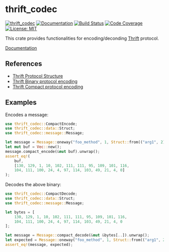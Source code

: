 thrift_codec
============

[![thrift_codec](https://img.shields.io/crates/v/thrift_codec.svg)](https://crates.io/crates/thrift_codec)
[![Documentation](https://docs.rs/thrift_codec/badge.svg)](https://docs.rs/thrift_codec)
[![Build Status](https://travis-ci.org/sile/thrift_codec.svg?branch=master)](https://travis-ci.org/sile/thrift_codec)
[![Code Coverage](https://codecov.io/gh/sile/thrift_codec/branch/master/graph/badge.svg)](https://codecov.io/gh/sile/thrift_codec/branch/master)
[![License: MIT](https://img.shields.io/badge/license-MIT-blue.svg)](LICENSE)

This crate provides functionalities for encoding/deconding [Thrift][thrift] protocol.

[Documentation](https://docs.rs/thrift_codec)

References
----------

- [Thrift Protocol Structure][protocol-structure]
- [Thrift Binary protocol encoding][binary-encoding]
- [Thrift Compact protocol encoding][compact-encoding]

[thrift]: https://thrift.apache.org/
[protocol-structure]: https://github.com/apache/thrift/blob/master/doc/specs/thrift-protocol-spec.md
[binary-encoding]: https://github.com/apache/thrift/blob/master/doc/specs/thrift-binary-protocol.md
[compact-encoding]: https://github.com/apache/thrift/blob/master/doc/specs/thrift-compact-protocol.md

Examples
--------

Encodes a message:

```rust
use thrift_codec::CompactEncode;
use thrift_codec::data::Struct;
use thrift_codec::message::Message;

let message = Message::oneway("foo_method", 1, Struct::from(("arg1", 2)));
let mut buf = Vec::new();
message.compact_encode(&mut buf).unwrap();
assert_eq!(
    buf,
    [130, 129, 1, 10, 102, 111, 111, 95, 109, 101, 116,
    104, 111, 100, 24, 4, 97, 114, 103, 49, 21, 4, 0]
);
```

Decodes the above binary:

```rust
use thrift_codec::CompactDecode;
use thrift_codec::data::Struct;
use thrift_codec::message::Message;

let bytes = [
    130, 129, 1, 10, 102, 111, 111, 95, 109, 101, 116,
    104, 111, 100, 24, 4, 97, 114, 103, 49, 21, 4, 0
];

let message = Message::compact_decode(&mut &bytes[..]).unwrap();
let expected = Message::oneway("foo_method", 1, Struct::from(("arg1", 2)));
assert_eq!(message, expected);
```
